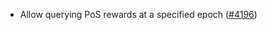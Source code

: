 - Allow querying PoS rewards at a specified epoch
  ([\#4196](https://github.com/anoma/namada/pull/4196))
